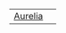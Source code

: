 |                                                                                  |     |
| -------------------------------------------------------------------------------- | --- |
| [Aurelia](https://hamedfathi.gitbook.io/aurelia-2-doc-api/aurelia/class/aurelia) |     |